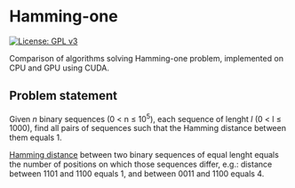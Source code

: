 # Hamming-one
[![License: GPL v3](https://img.shields.io/badge/License-GPLv3-blue.svg)](https://www.gnu.org/licenses/gpl-3.0)

Comparison of algorithms solving Hamming-one problem, implemented on CPU and GPU using CUDA.

## Problem statement

Given *n* binary sequences (0 &lt; n &le; 10<sup>5</sup>), each sequence of lenght *l* (0 &lt; l &le; 1000), find all pairs of sequences such that the Hamming distance between them equals 1.

[Hamming distance](https://en.wikipedia.org/wiki/Hamming_distance) between two binary sequences of equal lenght equals the number of positions on which those sequences differ, e.g.:
distance between 1101 and 1100 equals 1, and between 0011 and 1100 equals 4.
